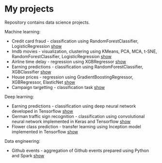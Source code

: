 # My projects
Repository contains data science projects.

Machine learning:
* Credit card fraud - classification using RandomForestClassifier, LogisticRegression [show](credit_card_fraud.ipynb) 
* Imdb movies - visualization, clustering using KMeans, PCA, MCA, t-SNE, RandomForestClassifier, LogisticRegression [show](imdb_movies.ipynb)
* Airline time delay - regression using XGBRegressor [show](airline_delay_predictions.ipynb) 
* Earning predictions - classification using RandomForestClassifier, XGBClassifier [show](earn_predictions_kaggle.ipynb) 
* House prices - regression using GradientBoostingRegressor, XGBRegressor, ElasticNet [show](house_prices.ipynb) 
* Campaign targetting - classification task [show](Predictive_task_marketing_EDA.ipynb) 

Deep learning:
* Earning predictions - classification using deep neural network developed in Tensorflow [show](earn_predictions_dnn.ipynb) 
* German traffic sign recognition - classification using convolutional neural network implemented in Keras and Tensorflow [show](traffic_sign_recognition.ipynb) 
* Flower class prediction - transfer learning using Inception model implemented in Tensorflow [show](flowers_transfer_learning.ipynb) 

Data engineering:
* Github events - aggregation of Github events prepared using Python and Spark [show](github_agg_pipeline.py) 
